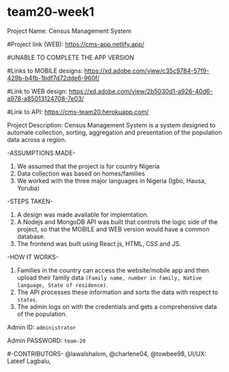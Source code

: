 # team20-week1
Project Name:
Census Management System


#Project link (WEB):
https://cms-app.netlify.app/

#UNABLE TO COMPLETE THE APP VERSION

#Links to MOBILE designs:
 https://xd.adobe.com/view/c35c9784-57f9-429b-b4fb-1bdf7d72dde6-960f/

#Link to WEB design:
 https://xd.adobe.com/view/2b5030d1-a926-40d6-a978-a85013124708-7e03/

#Link to API:
https://cms-team20.herokuapp.com/



Project Description:
Census Management System is a system designed to automate collection, sorting, aggregation and presentation of the population data across a region.

-ASSUMPTIONS MADE-
1. We assumed that the project is for country Nigeria
2. Data collection was based on homes/families
3. We worked with the three major languages in Nigeria (Igbo, Hausa, Yoruba)

-STEPS TAKEN-
1. A design was made available for implemtation.
2. A Nodejs and MongoDB API was built that controls the logic side of the project, so that the MOBILE and WEB version would have a common database.
3. The frontend was built using React.js, HTML, CSS and JS.


-HOW IT WORKS-
1. Families in the country can access the website/mobile app and then upload their family data `(Family name, number in family, Native language, State of residence)`.
2. The API processes these information and sorts the data with respect to `states`. 
3. The admin logs on with the credentials and gets a comprehensive data of the population. 

Admin ID: `administrator`

Admin PASSWORD: `team-20`




#-CONTRIBUTORS-
@lawalshalom,
@charlene04,
@towbee98,
UI/UX: Lateef Lagbalu,




